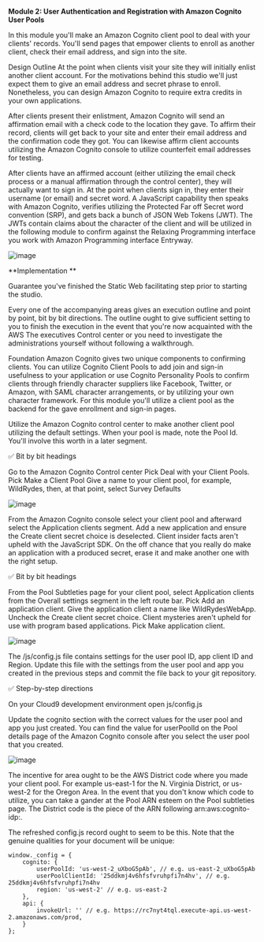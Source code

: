 **Module 2: User Authentication and Registration with Amazon Cognito User Pools**

In this module you'll make an Amazon Cognito client pool to deal with your clients' records. You'll send pages that empower clients to enroll as another client, check their email address, and sign into the site.

Design Outline
At the point when clients visit your site they will initially enlist another client account. For the motivations behind this studio we'll just expect them to give an email address and secret phrase to enroll. Nonetheless, you can design Amazon Cognito to require extra credits in your own applications.

After clients present their enlistment, Amazon Cognito will send an affirmation email with a check code to the location they gave. To affirm their record, clients will get back to your site and enter their email address and the confirmation code they got. You can likewise affirm client accounts utilizing the Amazon Cognito console to utilize counterfeit email addresses for testing.

After clients have an affirmed account (either utilizing the email check process or a manual affirmation through the control center), they will actually want to sign in. At the point when clients sign in, they enter their username (or email) and secret word. A JavaScript capability then speaks with Amazon Cognito, verifies utilizing the Protected Far off Secret word convention (SRP), and gets back a bunch of JSON Web Tokens (JWT). The JWTs contain claims about the character of the client and will be utilized in the following module to confirm against the Relaxing Programming interface you work with Amazon Programming interface Entryway.

![image](https://github.com/user-attachments/assets/f897bbbf-d751-4c12-88dc-6bed21b6b3c4)

**Implementation **

Guarantee you've finished the Static Web facilitating step prior to starting the studio.

Every one of the accompanying areas gives an execution outline and point by point, bit by bit directions. The outline ought to give sufficient setting to you to finish the execution in the event that you're now acquainted with the AWS The executives Control center or you need to investigate the administrations yourself without following a walkthrough.

Foundation
Amazon Cognito gives two unique components to confirming clients. You can utilize Cognito Client Pools to add join and sign-in usefulness to your application or use Cognito Personality Pools to confirm clients through friendly character suppliers like Facebook, Twitter, or Amazon, with SAML character arrangements, or by utilizing your own character framework. For this module you'll utilize a client pool as the backend for the gave enrollment and sign-in pages.

Utilize the Amazon Cognito control center to make another client pool utilizing the default settings. When your pool is made, note the Pool Id. You'll involve this worth in a later segment.

✅ Bit by bit headings

Go to the Amazon Cognito Control center
Pick Deal with your Client Pools.
Pick Make a Client Pool
Give a name to your client pool, for example, WildRydes, then, at that point, select Survey Defaults

![image](https://github.com/user-attachments/assets/07964f4d-5150-4c7a-8af2-85f6a9ff2512)

From the Amazon Cognito console select your client pool and afterward select the Application clients segment. Add a new application and ensure the Create client secret choice is deselected. Client insider facts aren't upheld with the JavaScript SDK. On the off chance that you really do make an application with a produced secret, erase it and make another one with the right setup.

✅ Bit by bit headings

From the Pool Subtleties page for your client pool, select Application clients from the Overall settings segment in the left route bar.
Pick Add an application client.
Give the application client a name like WildRydesWebApp.
Uncheck the Create client secret choice. Client mysteries aren't upheld for use with program based applications.
Pick Make application client.


![image](https://github.com/user-attachments/assets/ef988b0e-9af2-4ee3-b190-69a5b758f9cc)

The /js/config.js file contains settings for the user pool ID, app client ID and Region. Update this file with the settings from the user pool and app you created in the previous steps and commit the file back to your git repository.

✅ Step-by-step directions

On your Cloud9 development environment open js/config.js

Update the cognito section with the correct values for the user pool and app you just created. You can find the value for userPoolId on the Pool details page of the Amazon Cognito console after you select the user pool that you created.

![image](https://github.com/user-attachments/assets/1e796770-477d-4f00-b260-b80ef4e110f3)

The incentive for area ought to be the AWS District code where you made your client pool. For example us-east-1 for the N. Virginia District, or us-west-2 for the Oregon Area. In the event that you don't know which code to utilize, you can take a gander at the Pool ARN esteem on the Pool subtleties page. The District code is the piece of the ARN following arn:aws:cognito-idp:.

The refreshed config.js record ought to seem to be this. Note that the genuine qualities for your document will be unique:

```
window._config = {
    cognito: {
        userPoolId: 'us-west-2_uXboG5pAb', // e.g. us-east-2_uXboG5pAb
        userPoolClientId: '25ddkmj4v6hfsfvruhpfi7n4hv', // e.g. 25ddkmj4v6hfsfvruhpfi7n4hv
        region: 'us-west-2' // e.g. us-east-2
    },
    api: {
        invokeUrl: '' // e.g. https://rc7nyt4tql.execute-api.us-west-2.amazonaws.com/prod,
    }
};
```





